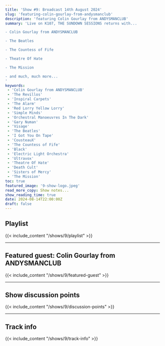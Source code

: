 ```yaml
---
title: 'Show #9: Broadcast 14th August 2024'
slug: 'featuring-colin-gourlay-from-andysmanclub'
description: 'featuring Colin Gourlay from ANDYSMANCLUB'
summary: 'Live on K107, THE SUNDOWN SESSIONS returns with...

- Colin Gourlay from ANDYSMANCLUB

- The Beatles

- The Countess of Fife

- Theatre Of Hate

- The Mission

- and much, much more...
'
keywords:
 - 'Colin Gourlay from ANDYSMANCLUB'
 - 'The Revillos'
 - 'Inspiral Carpets'
 - 'The Alarm'
 - 'Red Lorry Yellow Lorry'
 - 'Simple Minds'
 - 'Orchestral Manoeuvres In The Dark'
 - 'Gary Numan'
 - 'Visage'
 - 'The Beatles'
 - 'I Got You On Tape'
 - 'CousteauX'
 - 'The Countess of Fife'
 - 'Black'
 - 'Electric Light Orchestra'
 - 'Ultravox'
 - 'Theatre Of Hate'
 - 'Death Cult'
 - 'Sisters of Mercy'
 - 'The Mission'
toc: true
featured_image: '9-show-logo.jpeg'
read_more_copy: Show notes...
show_reading_time: true
date: 2024-08-14T22:00:00Z
draft: false
---
```


## Playlist
{{< include_content "/shows/9/playlist" >}}

---

## Featured guest: Colin Gourlay from ANDYSMANCLUB
{{< include_content "/shows/9/featured-guest" >}}

---

## Show discussion points
{{< include_content "/shows/9/discussion-points" >}}

---

## Track info
{{< include_content "/shows/9/track-info" >}}

